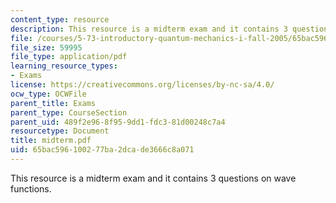 ```yaml
---
content_type: resource
description: This resource is a midterm exam and it contains 3 questions on wave functions.
file: /courses/5-73-introductory-quantum-mechanics-i-fall-2005/65bac596100277ba2dcade3666c8a071_midterm.pdf
file_size: 59995
file_type: application/pdf
learning_resource_types:
- Exams
license: https://creativecommons.org/licenses/by-nc-sa/4.0/
ocw_type: OCWFile
parent_title: Exams
parent_type: CourseSection
parent_uid: 489f2e96-8f95-9dd1-fdc3-81d00248c7a4
resourcetype: Document
title: midterm.pdf
uid: 65bac596-1002-77ba-2dca-de3666c8a071
---
```

This resource is a midterm exam and it contains 3 questions on wave functions.